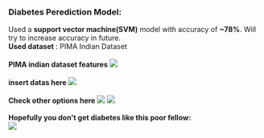 ### Diabetes Perediction Model:
Used a <b>support vector machine(SVM)</b> model with accuracy of <b>~78%</b>. Will try to increase accuracy in future.
<br>
<b>Used dataset</b> : PIMA Indian Dataset
<br>
<br>
<b>PIMA indian dataset features</b>
<image src="https://github.com/Ritax2003/Diabetes-Prediction/blob/61d00aac5e254f9ae17b40958592bed0f6745b76/Pics/1.png">
<br>
<br>
<b>insert datas here</b>
<image src="https://github.com/Ritax2003/Diabetes-Prediction/blob/61d00aac5e254f9ae17b40958592bed0f6745b76/Pics/2.png">
<br>
<br>
<b>Check other options here</b>
<image src="https://github.com/Ritax2003/Diabetes-Prediction/blob/61d00aac5e254f9ae17b40958592bed0f6745b76/Pics/2marked.png">
<image src="https://github.com/Ritax2003/Diabetes-Prediction/blob/61d00aac5e254f9ae17b40958592bed0f6745b76/Pics/3.png">
<br>
<br>
<b>Hopefully you don't get diabetes like this poor fellow:</b>
<br>
<image src="https://github.com/Ritax2003/Diabetes-Prediction/blob/15b41ef20603a23a71c9d62d03c2cb4969f0064a/Pics/4.png">
